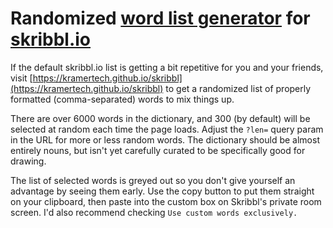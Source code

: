 # Randomized [word list generator](https://kramertech.github.io/skribbl) for [skribbl.io](https://skribbl.io/)

If the default skribbl.io list is getting a bit repetitive for you and your friends, visit [https://kramertech.github.io/skribbl](https://kramertech.github.io/skribbl) to get a randomized list of properly formatted (comma-separated) words to mix things up.

There are over 6000 words in the dictionary, and 300 (by default) will be selected at random each time the page loads. Adjust the `?len=` query param in the URL for more or less random words. The dictionary should be almost entirely nouns, but isn't yet carefully curated to be specifically good for drawing.

The list of selected words is greyed out so you don't give yourself an advantage by seeing them early. Use the copy button to put them straight on your clipboard, then paste into the custom box on Skribbl's private room screen. I'd also recommend checking `Use custom words exclusively.`
